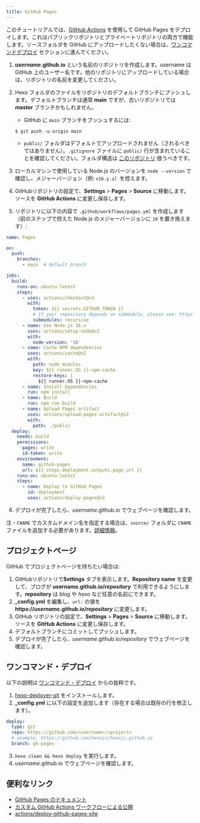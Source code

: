 ```yaml
---
title: GitHub Pages
---
```


このチュートリアルでは、[GitHub Actions](https://docs.github.com/en/actions) を使用して GitHub Pages をデプロイします。これはパブリックリポジトリとプライベートリポジトリの両方で機能します。ソースフォルダを GitHub にアップロードしたくない場合は、[ワンコマンドデプロイ](#ワンコマンド・デプロイ) セクションに進んでください。

1. <b>*username*.github.io</b> という名前のリポジトリを作成します。username は GitHub 上のユーザー名です。他のリポジトリにアップロードしている場合は、リポジトリの名前を変更してください。
2. Hexo フォルダのファイルをリポジトリのデフォルトブランチにプッシュします。デフォルトブランチは通常 **main** ですが、古いリポジトリでは **master** ブランチかもしれません。
   - GitHub に `main` ブランチをプッシュするには:

    ```
    $ git push -u origin main
    ```
   - `public/` フォルダはデフォルトでアップロードされません（されるべきではありません）。`.gitignore` ファイルに `public/` 行が含まれていることを確認してください。フォルダ構造は [このリポジトリ](https://github.com/hexojs/hexo-starter) 倣うべきです。

3. ローカルマシンで使用している Node.js のバージョンを `node --version` で確認し、メジャーバージョン（例: `v16.y.z`）を控えます。
4. GitHubリポジトリの設定で、**Settings** > **Pages** > **Source** に移動します。ソースを **GitHub Actions** に変更し保存します。
5. リポジトリに以下の内容で `.github/workflows/pages.yml` を作成します（前のステップで控えた Node.js のメジャーバージョンに `16` を置き換えます）:

```yml .github/workflows/pages.yml
name: Pages

on:
  push:
    branches:
      - main  # default branch

jobs:
  build:
    runs-on: ubuntu-latest
    steps:
      - uses: actions/checkout@v3
        with:
          token: ${{ secrets.GITHUB_TOKEN }}
          # If your repository depends on submodule, please see: https://github.com/actions/checkout
          submodules: recursive
      - name: Use Node.js 16.x
        uses: actions/setup-node@v2
        with:
          node-version: '16'
      - name: Cache NPM dependencies
        uses: actions/cache@v2
        with:
          path: node_modules
          key: ${{ runner.OS }}-npm-cache
          restore-keys: |
            ${{ runner.OS }}-npm-cache
      - name: Install Dependencies
        run: npm install
      - name: Build
        run: npm run build
      - name: Upload Pages artifact
        uses: actions/upload-pages-artifact@v2
        with:
          path: ./public
  deploy:
    needs: build
    permissions:
      pages: write
      id-token: write
    environment:
      name: github-pages
      url: ${{ steps.deployment.outputs.page_url }}
    runs-on: ubuntu-latest
    steps:
      - name: Deploy to GitHub Pages
        id: deployment
        uses: actions/deploy-pages@v2
```

6. デプロイが完了したら、*username*.github.io でウェブページを確認します。

注 - `CNAME` でカスタムドメイン名を指定する場合は、`source/` フォルダに `CNAME` ファイルを追加する必要があります。[詳細情報](https://docs.github.com/ja/pages/configuring-a-custom-domain-for-your-github-pages-site/managing-a-custom-domain-for-your-github-pages-site)。

## プロジェクトページ

GitHub でプロジェクトページを持ちたい場合は:

1. GitHubリポジトリで**Settings** タブを表示します。**Repository name** を変更して、ブログが <b>username.github.io/*repository*</b> で利用できるようにします。**repository** は *blog* や *hexo* など任意の名前にできます。
2. **_config.yml** を編集し、`url:` の値を <b>https://*username*.github.io/*repository*</b> に変更します。
3. GitHub リポジトリの設定で、**Settings** > **Pages** > **Source** に移動します。ソースを **GitHub Actions** に変更し保存します。
4. デフォルトブランチにコミットしてプッシュします。
5. デプロイが完了したら、*username*.github.io/*repository* でウェブページを確認します。

## ワンコマンド・デプロイ

以下の説明は [ワンコマンド・デプロイ](../docs/one-command-deployment) からの抜粋です。

1. [hexo-deployer-git](https://github.com/hexojs/hexo-deployer-git) をインストールします。
2. **_config.yml** に以下の設定を追加します（存在する場合は既存の行を修正します）。

  ``` yml
  deploy:
    type: git
    repo: https://github.com/<username>/<project>
    # example, https://github.com/hexojs/hexojs.github.io
    branch: gh-pages
  ```

3. `hexo clean && hexo deploy` を実行します。
4. *username*.github.io でウェブページを確認します。

## 便利なリンク

- [GitHub Pages のドキュメント](https://docs.github.com/ja/pages)
- [カスタム GitHub Actions ワークフローによる公開](https://docs.github.com/ja/pages/getting-started-with-github-pages/configuring-a-publishing-source-for-your-github-pages-site#カスタム-github-actions-ワークフローによる公開)
- [actions/deploy-github-pages-site](https://github.com/marketplace/actions/deploy-github-pages-site)
